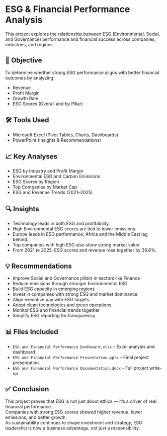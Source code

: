 # ESG & Financial Performance Analysis 

This project explores the relationship between ESG (Environmental, Social, and Governance) performance and financial success across companies, industries, and regions.

## 📌 Objective
To determine whether strong ESG performance aligns with better financial outcomes by analyzing:
- Revenue
- Profit Margin
- Growth Rate
- ESG Scores (Overall and by Pillar)

## 🛠️ Tools Used
- Microsoft Excel (Pivot Tables, Charts, Dashboards)
- PowerPoint (Insights & Recommendations)

## 📈 Key Analyses
- ESG by Industry and Profit Margin  
- Environmental ESG and Carbon Emissions  
- ESG Scores by Region  
- Top Companies by Market Cap  
- ESG and Revenue Trends (2021–2025)

## 🔍 Insights
- Technology leads in both ESG and profitability.  
- High Environmental ESG scores are tied to lower emissions.  
- Europe leads in ESG performance; Africa and the Middle East lag behind.  
- Top companies with high ESG also show strong market value.  
- From 2021 to 2025, ESG scores and revenue rose together by 36.6%.

## 💡 Recommendations
- Improve Social and Governance pillars in sectors like Finance  
- Reduce emissions through stronger Environmental ESG  
- Build ESG capacity in emerging regions  
- Invest in companies with strong ESG and market dominance  
- Align executive pay with ESG targets  
- Adopt clean technologies and green operations  
- Monitor ESG and financial trends together  
- Simplify ESG reporting for transparency

## 📊 Files Included
- `ESG and Financial Performance Dashboard.xlsx` – Excel analysis and dashboard  
- `ESG and Financial Performance Presentation.pptx` – Final project presentation
- `ESG and Financial Performance Documentation.docx` - Full project write-up

## ✅ Conclusion
This project proves that ESG is not just about ethics — it’s a driver of real financial performance.  
Companies with strong ESG scores showed higher revenue, lower emissions, and better growth.  
As sustainability continues to shape investment and strategy, ESG leadership is now a business advantage, not just a responsibility.
